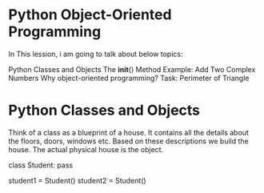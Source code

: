 # Python Object-Oriented Programming
In This lession, i am going to talk about below topics:

Python Classes and Objects
The __init__() Method
Example: Add Two Complex Numbers
Why object-oriented programming?
Task: Perimeter of Triangle

# Python Classes and Objects
Think of a class as a blueprint of a house. It contains all the details about the floors, doors, windows etc. Based on these descriptions we build the house. The actual physical house is the object.

  class Student:
    pass

student1 = Student()
student2 = Student()

  



